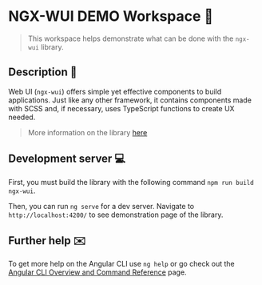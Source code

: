 # NGX-WUI DEMO Workspace 🎉

> This workspace helps demonstrate what can be done with the `ngx-wui` library.

## Description 📜

Web UI (`ngx-wui`) offers simple yet effective components to build applications. Just like any other framework, it contains
components made with SCSS and, if necessary, uses TypeScript functions to create UX needed.

> More information on the library [here](./projects/ngx-wui/README.md)

## Development server 💻

First, you must build the library with the following command `npm run build ngx-wui`.

Then, you can run `ng serve` for a dev server. Navigate to `http://localhost:4200/` to see demonstration page of the library.

## Further help ✉️

To get more help on the Angular CLI use `ng help` or go check out the [Angular CLI Overview and Command Reference](https://angular.io/cli) page.
